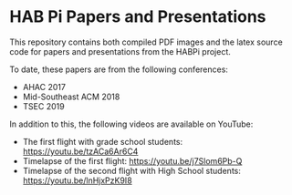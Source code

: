 # HAB Pi Papers and Presentations

This repository contains both compiled PDF images and the latex source 
code for papers and presentations from the HABPi project.  

To date, these papers are from the following conferences:

* AHAC 2017
* Mid-Southeast ACM 2018
* TSEC 2019

In addition to this, the following videos are available on YouTube:
* The first flight with grade school students: https://youtu.be/tzACa6Ar6C4
* Timelapse of the first flight: https://youtu.be/j7Slom6Pb-Q
* Timelapse of the second flight with High School students: https://youtu.be/lnHjxPzK9I8
